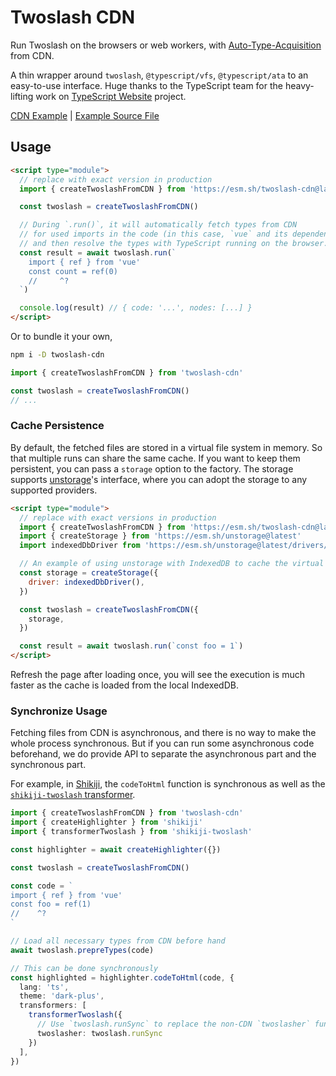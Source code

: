 # Twoslash CDN

Run Twoslash on the browsers or web workers, with [Auto-Type-Acquisition](https://www.typescriptlang.org/play#example/automatic-type-acquisition) from CDN.

A thin wrapper around `twoslash`, `@typescript/vfs`, `@typescript/ata` to an easy-to-use interface. Huge thanks to the TypeScript team for the heavy-lifting work on [TypeScript Website](https://github.com/microsoft/TypeScript-Website) project.

[CDN Example](https://twoslash-cdn-examples.netlify.app/) | [Example Source File](https://github.com/antfu/twoslashes/blob/main/packages/twoslash-cdn/examples/index.html)

## Usage

```html
<script type="module">
  // replace with exact version in production
  import { createTwoslashFromCDN } from 'https://esm.sh/twoslash-cdn@latest'

  const twoslash = createTwoslashFromCDN()

  // During `.run()`, it will automatically fetch types from CDN
  // for used imports in the code (in this case, `vue` and its dependencies),
  // and then resolve the types with TypeScript running on the browser.
  const result = await twoslash.run(`
    import { ref } from 'vue'
    const count = ref(0)
    //     ^?
  `)

  console.log(result) // { code: '...', nodes: [...] }
</script>
```

Or to bundle it your own,

```bash
npm i -D twoslash-cdn
```

```ts twoslash
import { createTwoslashFromCDN } from 'twoslash-cdn'

const twoslash = createTwoslashFromCDN()
// ...
```

### Cache Persistence

By default, the fetched files are stored in a virtual file system in memory. So that multiple runs can share the same cache. If you want to keep them persistent, you can pass a `storage` option to the factory. The storage supports [unstorage](https://github.com/unjs/unstorage)'s interface, where you can adopt the storage to any supported providers.

```html
<script type="module">
  // replace with exact versions in production
  import { createTwoslashFromCDN } from 'https://esm.sh/twoslash-cdn@latest'
  import { createStorage } from 'https://esm.sh/unstorage@latest'
  import indexedDbDriver from 'https://esm.sh/unstorage@latest/drivers/indexedb'

  // An example of using unstorage with IndexedDB to cache the virtual file system
  const storage = createStorage({
    driver: indexedDbDriver(),
  })

  const twoslash = createTwoslashFromCDN({
    storage,
  })

  const result = await twoslash.run(`const foo = 1`)
</script>
```

Refresh the page after loading once, you will see the execution is much faster as the cache is loaded from the local IndexedDB.

### Synchronize Usage

Fetching files from CDN is asynchronous, and there is no way to make the whole process synchronous. But if you can run some asynchronous code beforehand, we do provide API to separate the asynchronous part and the synchronous part.

For example, in [Shikiji](https://shikiji.netlify.app/), the `codeToHtml` function is synchronous as well as the [`shikiji-twoslash` transformer](https://shikiji.netlify.app/packages/twoslash).

```ts
import { createTwoslashFromCDN } from 'twoslash-cdn'
import { createHighlighter } from 'shikiji'
import { transformerTwoslash } from 'shikiji-twoslash'

const highlighter = await createHighlighter({})

const twoslash = createTwoslashFromCDN()

const code = `
import { ref } from 'vue'
const foo = ref(1)
//    ^?
`

// Load all necessary types from CDN before hand
await twoslash.prepreTypes(code)

// This can be done synchronously
const highlighted = highlighter.codeToHtml(code, {
  lang: 'ts',
  theme: 'dark-plus',
  transformers: [
    transformerTwoslash({
      // Use `twoslash.runSync` to replace the non-CDN `twoslasher` function
      twoslasher: twoslash.runSync
    })
  ],
})
```
